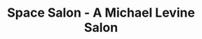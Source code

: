 ---
title: "Space Salon - A Michael Levine Salon"
url: /surrey/space-salon-a-michael-levine-salon/
shop: hairdresser
---